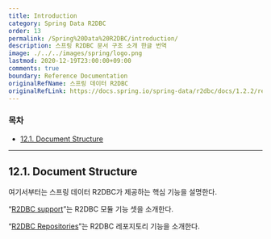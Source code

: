 ```yaml
---
title: Introduction
category: Spring Data R2DBC
order: 13
permalink: /Spring%20Data%20R2DBC/introduction/
description: 스프링 R2DBC 문서 구조 소개 한글 번역
image: ./../../images/spring/logo.png
lastmod: 2020-12-19T23:00:00+09:00
comments: true
boundary: Reference Documentation
originalRefName: 스프링 데이터 R2DBC
originalRefLink: https://docs.spring.io/spring-data/r2dbc/docs/1.2.2/reference/html/#introduction
---
```


### 목차

- [12.1. Document Structure](#121-document-structure)

---

## 12.1. Document Structure

여기서부터는 스프링 데이터 R2DBC가 제공하는 핵심 기능을 설명한다.

“[R2DBC support](../r2dbcsupport)”는 R2DBC 모듈 기능 셋을 소개한다.

“[R2DBC Repositories](../../r2dbcrepositories)”는 R2DBC 레포지토리 기능을 소개한다.